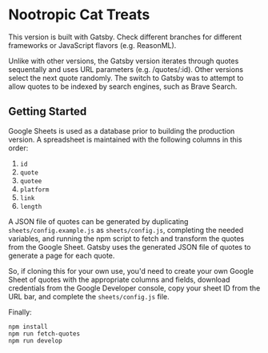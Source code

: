 # Nootropic Cat Treats

This version is built with Gatsby. Check different branches for different frameworks or JavaScript flavors (e.g. ReasonML).

Unlike with other versions, the Gatsby version iterates through quotes sequentally and uses URL parameters (e.g. /quotes/:id). Other versions select the next quote randomly. The switch to Gatsby was to attempt to allow quotes to be indexed by search engines, such as Brave Search.

## Getting Started

Google Sheets is used as a database prior to building the production version. A spreadsheet is maintained with the following columns in this order:
1. `id`
2. `quote`
3. `quotee`
4. `platform`
5. `link`
6. `length`

A JSON file of quotes can be generated by duplicating `sheets/config.example.js` as `sheets/config.js`, completing the needed variables, and running the npm script to fetch and transform the quotes from the Google Sheet. Gatsby uses the generated JSON file of quotes to generate a page for each quote.

So, if cloning this for your own use, you'd need to create your own Google Sheet of quotes with the appropriate columns and fields, download credentials from the Google Developer console, copy your sheet ID from the URL bar, and complete the `sheets/config.js` file.


Finally:
```
npm install
npm run fetch-quotes
npm run develop
```
